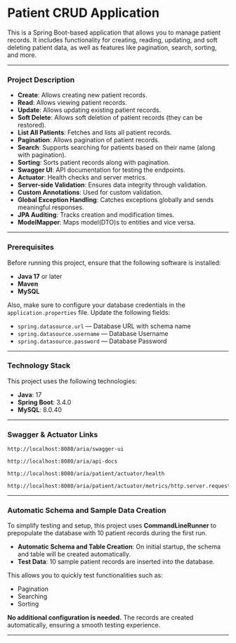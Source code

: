 # Patient CRUD Application

This is a Spring Boot-based application that allows you to manage patient records. It includes functionality for creating, reading, updating, and soft deleting patient data, as well as features like pagination, search, sorting, and more.

---

### **Project Description**
- **Create**: Allows creating new patient records.
- **Read**: Allows viewing patient records.
- **Update**: Allows updating existing patient records.
- **Soft Delete**: Allows soft deletion of patient records (they can be restored).
- **List All Patients**: Fetches and lists all patient records.
- **Pagination**: Allows pagination of patient records.
- **Search**: Supports searching for patients based on their name (along with pagination).
- **Sorting**: Sorts patient records along with pagination.
- **Swagger UI**: API documentation for testing the endpoints.
- **Actuator**: Health checks and server metrics.
- **Server-side Validation**: Ensures data integrity through validation.
- **Custom Annotations**: Used for custom validation.
- **Global Exception Handling**: Catches exceptions globally and sends meaningful responses.
- **JPA Auditing**: Tracks creation and modification times.
- **ModelMapper**: Maps model(DTO)s to entities and vice versa.

---

### **Prerequisites**

Before running this project, ensure that the following software is installed:

- **Java 17** or later
- **Maven** 
- **MySQL** 

Also, make sure to configure your database credentials in the `application.properties` file. Update the following fields:

- `spring.datasource.url` — Database URL with schema name
- `spring.datasource.username` — Database Username
- `spring.datasource.password` — Database Password

---

### **Technology Stack**

This project uses the following technologies:

- **Java**: 17
- **Spring Boot**: 3.4.0
- **MySQL**: 8.0.40
---

### **Swagger & Actuator Links**

```
http://localhost:8080/aria/swagger-ui
```
```
http://localhost:8080/aria/api-docs
```
```
http://localhost:8080/aria/patient/actuator/health
```
```
http://localhost:8080/aria/patient/actuator/metrics/http.server.requests
```
---

### **Automatic Schema and Sample Data Creation**

To simplify testing and setup, this project uses **CommandLineRunner** to prepopulate the database with 10 patient records during the first run.

- **Automatic Schema and Table Creation**: On initial startup, the schema and table will be created automatically.
- **Test Data**: 10 sample patient records are inserted into the database.

This allows you to quickly test functionalities such as:  
- Pagination  
- Searching  
- Sorting  

**No additional configuration is needed.** The records are created automatically, ensuring a smooth testing experience.

---

